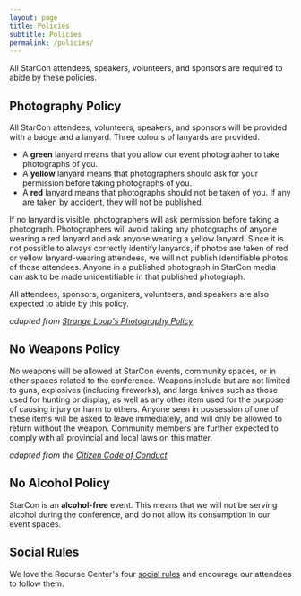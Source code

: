 ```yaml
---
layout: page
title: Policies
subtitle: Policies
permalink: /policies/
---
```


All StarCon attendees, speakers, volunteers, and sponsors are required to abide by these policies.

## Photography Policy

All StarCon attendees, volunteers, speakers, and sponsors will be provided with a badge and a lanyard. Three colours of lanyards are provided.

- A **green** lanyard means that you allow our event photographer to take photographs of you.
- A **yellow** lanyard means that photographers should ask for your permission before taking photographs of you.
- A **red** lanyard means that photographs should not be taken of you. If any are taken by accident, they will not be published.

If no lanyard is visible, photographers will ask permission before taking a photograph. Photographers will avoid taking any photographs of anyone wearing a red lanyard and ask anyone wearing a yellow lanyard. Since it is not possible to always correctly identify lanyards, if photos are taken of red or yellow lanyard-wearing attendees, we will not publish identifiable photos of those attendees. Anyone in a published photograph in StarCon media can ask to be made unidentifiable in that published photograph.

All attendees, sponsors, organizers, volunteers, and speakers are also expected to abide by this policy.

*adapted from [Strange Loop's Photography Policy](https://www.thestrangeloop.com/policies.html)*

## No Weapons Policy

No weapons will be allowed at StarCon events, community spaces, or in other spaces related to the conference. Weapons include but are not limited to guns, explosives (including fireworks), and large knives such as those used for hunting or display, as well as any other item used for the purpose of causing injury or harm to others. Anyone seen in possession of one of these items will be asked to leave immediately, and will only be allowed to return without the weapon. Community members are further expected to comply with all provincial and local laws on this matter.

*adapted from the [Citizen Code of Conduct](http://citizencodeofconduct.org/)*

## No Alcohol Policy

StarCon is an **alcohol-free** event. This means that we will not be serving alcohol during the conference, and do not allow its consumption in our event spaces.

## Social Rules

We love the Recurse Center's four [social rules](https://www.recurse.com/manual#sub-sec-social-rules) and encourage our attendees to follow them.
